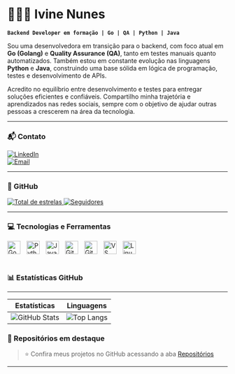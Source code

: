 # 👩🏻‍💻 Ivine Nunes

**`Backend Developer em formação | Go | QA | Python | Java`**

Sou uma desenvolvedora em transição para o backend, com foco atual em **Go (Golang)** e **Quality Assurance (QA)**, tanto em testes manuais quanto automatizados. Também estou em constante evolução nas linguagens **Python** e **Java**, construindo uma base sólida em lógica de programação, testes e desenvolvimento de APIs.

Acredito no equilíbrio entre desenvolvimento e testes para entregar soluções eficientes e confiáveis. Compartilho minha trajetória e aprendizados nas redes sociais, sempre com o objetivo de ajudar outras pessoas a crescerem na área da tecnologia.

---

### 📬 Contato
[![LinkedIn](https://img.shields.io/badge/LinkedIn-0077B5?style=for-the-badge&logo=linkedin&logoColor=white)](https://www.linkedin.com/in/ivine-nunes007)  
[![Email](https://img.shields.io/badge/Email-contato.mariaivine@gmail.com-D14836?style=for-the-badge&logo=gmail&logoColor=white)](mailto:contato.mariaivine@gmail.com)

---

### 📌 GitHub

<p align="left">
    <a href="https://github.com/IvineNunes?tab=repositories&sort=stargazers">
        <img 
            alt="Total de estrelas" 
            title="Total de estrelas GitHub" 
            src="https://custom-icon-badges.demolab.com/github/stars/IvineNunes?color=55960c&style=for-the-badge&labelColor=488207&logo=star&label=estrelas"
        />
    </a>
    <a href="https://github.com/IvineNunes?tab=followers">
        <img 
            alt="Seguidores" 
            title="Me siga no GitHub" 
            src="https://custom-icon-badges.demolab.com/github/followers/IvineNunes?color=236ad3&labelColor=1155ba&style=for-the-badge&logo=github&label=Seguidores&logoColor=white"
        />
    </a>
</p>

---

### 💻 Tecnologias e Ferramentas

<img alt="Go" width="30px" src="https://cdn.jsdelivr.net/gh/devicons/devicon@latest/icons/go/go-original.svg" style="padding-right:10px;" />
<img alt="Python" width="30px" src="https://cdn.jsdelivr.net/gh/devicons/devicon@latest/icons/python/python-original.svg" style="padding-right:10px;" />
<img alt="Java" width="30px" src="https://cdn.jsdelivr.net/gh/devicons/devicon@latest/icons/java/java-original.svg" style="padding-right:10px;" />
<img alt="Git" width="30px" src="https://cdn.jsdelivr.net/gh/devicons/devicon@latest/icons/git/git-original.svg" style="padding-right:10px;" />
<img alt="GitHub" width="30px" src="https://cdn.jsdelivr.net/gh/devicons/devicon@latest/icons/github/github-original.svg" style="padding-right:10px;" />
<img alt="VS Code" width="30px" src="https://cdn.jsdelivr.net/gh/devicons/devicon@latest/icons/vscode/vscode-original.svg" style="padding-right:10px;" />
<img alt="Linux" width="30px" src="https://cdn.jsdelivr.net/gh/devicons/devicon@latest/icons/linux/linux-original.svg" style="padding-right:10px;" />

<br />
<br />

### 📊 Estatísticas GitHub

---
| Estatísticas | Linguagens |
|--------------|------------|
| ![GitHub Stats](https://github-readme-stats.vercel.app/api?username=IvineNunes&show_icons=true&theme=tokyonight&include_all_commits=true&locale=pt-br) | ![Top Langs](https://github-readme-stats.vercel.app/api/top-langs/?username=IvineNunes&theme=tokyonight&layout=compact&custom_title=Tecnologias&langs_count=6) |


### 🌟 Repositórios em destaque

> ⭐ Confira meus projetos no GitHub acessando a aba [Repositórios](https://github.com/IvineNunes?tab=repositories)

---
